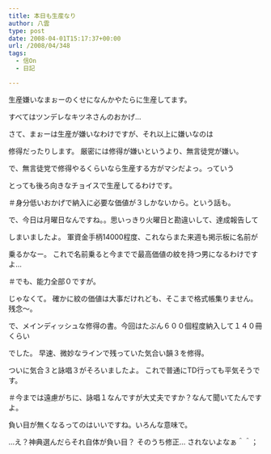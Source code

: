 ```yaml
---
title: 本日も生産なり
author: 八雲
type: post
date: 2008-04-01T15:17:37+00:00
url: /2008/04/348
tags:
  - 信On
  - 日記

---
```

生産嫌いなまぉーのくせになんかやたらに生産してます。
  
すべてはツンデレなキツネさんのおかげ…

さて、まぉーは生産が嫌いなわけですが、それ以上に嫌いなのは
  
修得だったりします。 厳密には修得が嫌いというより、無言徒党が嫌い。
  
で、無言徒党で修得やるくらいなら生産する方がマシだよっ。っていう
  
とっても後ろ向きなチョイスで生産してるわけです。
  
＃身分低いおかげで納入に必要な価値が３しかないから。という話も。

で、今日は月曜日なんですね。。思いっきり火曜日と勘違いして、達成報告して
  
しまいましたよ。 軍資金手柄14000程度、これならまた来週も掲示板に名前が
  
乗るかなー。 これで名前乗ると今までで最高価値の紋を持つ男になるわけですよ…
  
＃でも、能力全部０ですが。

じゃなくて。 確かに紋の価値は大事だけれども、そこまで格式帳集りません。残念～。

で、メインディッシュな修得の書。今回はたぶん６００個程度納入して１４０冊くらい
  
でした。 早速、微妙なラインで残っていた気合い韻３を修得。
  
ついに気合３と詠唱３がそろいましたよ。 これで普通にTD行っても平気そうです。
  
＃今までは遠慮がちに、詠唱１なんですが大丈夫ですか？なんて聞いてたんですよ。
  
負い目が無くなるってのはいいですね。いろんな意味で。

…え？神典選んだらそれ自体が負い目？ そのうち修正… されないよなぁ＾＾；
